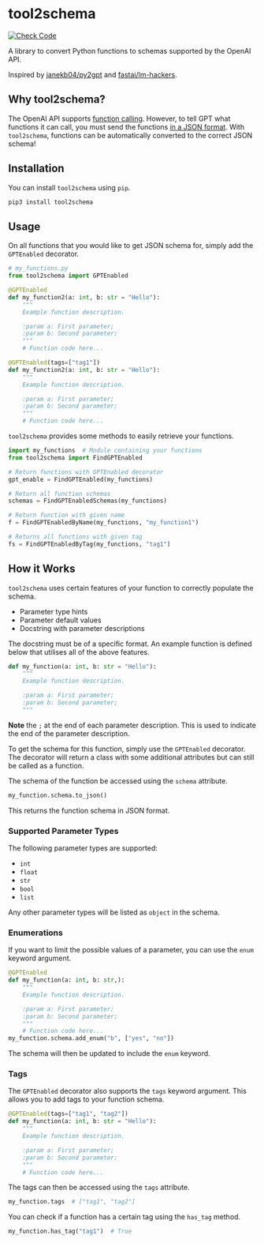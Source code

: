 # tool2schema

[![Check Code](https://github.com/cadifyai/tool2schema/actions/workflows/python-package.yml/badge.svg?branch=main)](https://github.com/cadifyai/tool2schema/actions/workflows/python-package.yml)

A library to convert Python functions to schemas supported by the OpenAI API.

Inspired by [janekb04/py2gpt](https://github.com/janekb04/py2gpt) and [fastai/lm-hackers](https://github.com/fastai/lm-hackers).

## Why tool2schema?

The OpenAI API supports [function calling](https://platform.openai.com/docs/guides/function-calling). However, to tell GPT what functions it can call, you must send the functions [in a JSON format](https://platform.openai.com/docs/api-reference/chat/create#chat-create-tools). With `tool2schema`, functions can be automatically converted to the correct JSON schema!

## Installation

You can install `tool2schema` using `pip`.

```bash
pip3 install tool2schema
```

## Usage

On all functions that you would like to get JSON schema for, simply add the `GPTEnabled` decorator.

```python
# my_functions.py
from tool2schema import GPTEnabled

@GPTEnabled
def my_function2(a: int, b: str = "Hello"):
    """
    Example function description.

    :param a: First parameter;
    :param b: Second parameter;
    """
    # Function code here...

@GPTEnabled(tags=["tag1"])
def my_function2(a: int, b: str = "Hello"):
    """
    Example function description.

    :param a: First parameter;
    :param b: Second parameter;
    """
    # Function code here...
```

`tool2schema` provides some methods to easily retrieve your functions.

```python
import my_functions  # Module containing your functions
from tool2schema import FindGPTEnabled

# Return functions with GPTEnabled decorator
gpt_enable = FindGPTEnabled(my_functions)

# Return all function schemas
schemas = FindGPTEnabledSchemas(my_functions)

# Return function with given name
f = FindGPTEnabledByName(my_functions, "my_function1")

# Returns all functions with given tag
fs = FindGPTEnabledByTag(my_functions, "tag1")
```

## How it Works

`tool2schema` uses certain features of your function to correctly populate the schema.

- Parameter type hints
- Parameter default values
- Docstring with parameter descriptions

The docstring must be of a specific format. An example function is defined below that utilises all of the above features.

```python
def my_function(a: int, b: str = "Hello"):
    """
    Example function description.

    :param a: First parameter;
    :param b: Second parameter;
    """
```

**Note** the `;` at the end of each parameter description. This is used to indicate the end of the parameter description.

To get the schema for this function, simply use the `GPTEnabled` decorator. The decorator will return a class with some additional attributes but can still be called as a function.

The schema of the function be accessed using the `schema` attribute.

```python
my_function.schema.to_json()
```

This returns the function schema in JSON format.

### Supported Parameter Types

The following parameter types are supported:

- `int`
- `float`
- `str`
- `bool`
- `list`

Any other parameter types will be listed as `object` in the schema.

### Enumerations

If you want to limit the possible values of a parameter, you can use the `enum` keyword argument.

```python
@GPTEnabled
def my_function(a: int, b: str,):
    """
    Example function description.

    :param a: First parameter;
    :param b: Second parameter;
    """
    # Function code here...
my_function.schema.add_enum("b", ["yes", "no"])
```

The schema will then be updated to include the `enum` keyword.

### Tags

The `GPTEnabled` decorator also supports the `tags` keyword argument. This allows you to add tags to your function schema.

```python
@GPTEnabled(tags=["tag1", "tag2"])
def my_function(a: int, b: str = "Hello"):
    """
    Example function description.

    :param a: First parameter;
    :param b: Second parameter;
    """
    # Function code here...
```

The tags can then be accessed using the `tags` attribute.

```python
my_function.tags  # ["tag1", "tag2"]
```

You can check if a function has a certain tag using the `has_tag` method.

```python
my_function.has_tag("tag1")  # True
```
